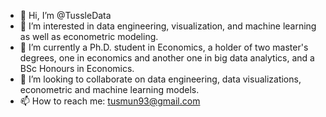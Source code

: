 - 👋 Hi, I’m @TussleData
- 👀 I’m interested in data engineering, visualization, and machine learning as well as econometric modeling.
- 🌱 I’m currently a Ph.D. student in Economics, a holder of two master's degrees, one in economics and another one in big data analytics, and a BSc Honours in Economics.
- 💞️ I’m looking to collaborate on data engineering, data visualizations, econometric and machine learning models.
- 📫 How to reach me: tusmun93@gmail.com

<!---
TussleData/TussleData is a ✨ special ✨ repository because its `README.md` (this file) appears on your GitHub profile.
You can click the Preview link to take a look at your changes.
--->
